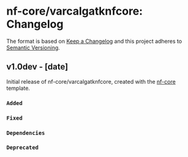 # nf-core/varcalgatknfcore: Changelog

The format is based on [Keep a Changelog](https://keepachangelog.com/en/1.0.0/)
and this project adheres to [Semantic Versioning](https://semver.org/spec/v2.0.0.html).

## v1.0dev - [date]

Initial release of nf-core/varcalgatknfcore, created with the [nf-core](https://nf-co.re/) template.

### `Added`

### `Fixed`

### `Dependencies`

### `Deprecated`
